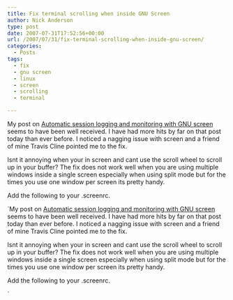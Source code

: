 ```yaml
---
title: Fix terminal scrolling when inside GNU Screen
author: Nick Anderson
type: post
date: 2007-07-31T17:52:56+00:00
url: /2007/07/31/fix-terminal-scrolling-when-inside-gnu-screen/
categories:
  - Posts
tags:
  - fix
  - gnu screen
  - linux
  - screen
  - scrolling
  - terminal

---
```

My post on <a href="http://www.cmdln.org/2007/07/20/automatic-session-logging-and-monitoring-with-gnu-screen-for-the-paranoid/" mce_href="http://www.cmdln.org/2007/07/20/automatic-session-logging-and-monitoring-with-gnu-screen-for-the-paranoid/"> Automatic session logging and monitoring with GNU screen</a> seems to have been well received. I have had more hits by far on that post today than ever before. I noticed a nagging issue with screen and a friend of mine Travis Cline pointed me to the fix. <!--more-->


   
Isnt it annoying when your in screen and cant use the scroll wheel to scroll up in your buffer? The fix does not work well when you are using multiple windows inside a single screen especially when using split mode but for the times you use one window per screen its pretty handy.

Add the following to your .screenrc.

`My post on <a href="http://www.cmdln.org/2007/07/20/automatic-session-logging-and-monitoring-with-gnu-screen-for-the-paranoid/" mce_href="http://www.cmdln.org/2007/07/20/automatic-session-logging-and-monitoring-with-gnu-screen-for-the-paranoid/"> Automatic session logging and monitoring with GNU screen</a> seems to have been well received. I have had more hits by far on that post today than ever before. I noticed a nagging issue with screen and a friend of mine Travis Cline pointed me to the fix. <!--more-->


   
Isnt it annoying when your in screen and cant use the scroll wheel to scroll up in your buffer? The fix does not work well when you are using multiple windows inside a single screen especially when using split mode but for the times you use one window per screen its pretty handy.

Add the following to your .screenrc.

`